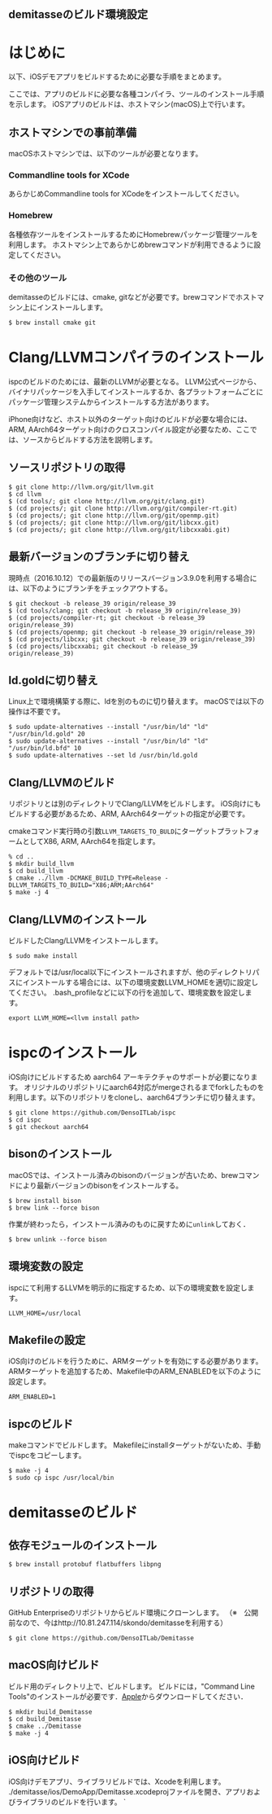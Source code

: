 demitasseのビルド環境設定
-----------------------

# はじめに

以下、iOSデモアプリをビルドするために必要な手順をまとめます。

ここでは、アプリのビルドに必要な各種コンパイラ、ツールのインストール手順を示します。
iOSアプリのビルドは、ホストマシン(macOS)上で行います。

## ホストマシンでの事前準備

macOSホストマシンでは、以下のツールが必要となります。

### Commandline tools for XCode

あらかじめCommandline tools for XCodeをインストールしてください。

### Homebrew

各種依存ツールをインストールするためにHomebrewパッケージ管理ツールを利用します。
ホストマシン上であらかじめbrewコマンドが利用できるように設定してください。

### その他のツール

demitasseのビルドには、cmake, gitなどが必要です。brewコマンドでホストマシン上にインストールします。

```
$ brew install cmake git
```

# Clang/LLVMコンパイラのインストール

ispcのビルドのためには、最新のLLVMが必要となる。
LLVM公式ページから、バイナリパッケージを入手してインストールするか、各プラットフォームごとにパッケージ管理システムからインストールする方法があります。

iPhone向けなど、ホスト以外のターゲット向けのビルドが必要な場合には、ARM, AArch64ターゲット向けのクロスコンパイル設定が必要なため、ここでは、ソースからビルドする方法を説明します。

## ソースリポジトリの取得

```
$ git clone http://llvm.org/git/llvm.git
$ cd llvm
$ (cd tools/; git clone http://llvm.org/git/clang.git)
$ (cd projects/; git clone http://llvm.org/git/compiler-rt.git)
$ (cd projects/; git clone http://llvm.org/git/openmp.git)
$ (cd projects/; git clone http://llvm.org/git/libcxx.git)
$ (cd projects/; git clone http://llvm.org/git/libcxxabi.git)
```

## 最新バージョンのブランチに切り替え

現時点（2016.10.12）での最新版のリリースバージョン3.9.0を利用する場合には、以下のようにブランチをチェックアウトする。

```
$ git checkout -b release_39 origin/release_39
$ (cd tools/clang; git checkout -b release_39 origin/release_39)
$ (cd projects/compiler-rt; git checkout -b release_39 origin/release_39)
$ (cd projects/openmp; git checkout -b release_39 origin/release_39)
$ (cd projects/libcxx; git checkout -b release_39 origin/release_39)
$ (cd projects/libcxxabi; git checkout -b release_39 origin/release_39)
```

## ld.goldに切り替え

Linux上で環境構築する際に、ldを別のものに切り替えます。
macOSでは以下の操作は不要です。

```
$ sudo update-alternatives --install "/usr/bin/ld" "ld" "/usr/bin/ld.gold" 20
$ sudo update-alternatives --install "/usr/bin/ld" "ld" "/usr/bin/ld.bfd" 10
$ sudo update-alternatives --set ld /usr/bin/ld.gold
```

## Clang/LLVMのビルド

リポジトリとは別のディレクトリでClang/LLVMをビルドします。
iOS向けにもビルドする必要があるため、ARM, AArch64ターゲットの指定が必要です。

cmakeコマンド実行時の引数`LLVM_TARGETS_TO_BULD`にターゲットプラットフォームとしてX86, ARM, AArch64を指定します。


```
% cd ..
$ mkdir build_llvm
$ cd build_llvm
$ cmake ../llvm -DCMAKE_BUILD_TYPE=Release -DLLVM_TARGETS_TO_BUILD="X86;ARM;AArch64"
$ make -j 4
```

## Clang/LLVMのインストール

ビルドしたClang/LLVMをインストールします。

```
$ sudo make install
```

デフォルトでは/usr/local以下にインストールされますが、他のディレクトリパスにインストールする場合には、以下の環境変数LLVM_HOMEを適切に設定してください。
.bash_profileなどに以下の行を追加して、環境変数を設定します。

```
export LLVM_HOME=<llvm install path>
```

# ispcのインストール

iOS向けにビルドするため aarch64 アーキテクチャのサポートが必要になります。
オリジナルのリポジトリにaarch64対応がmergeされるまでforkしたものを利用します。以下のリポジトリをcloneし、aarch64ブランチに切り替えます。

```
$ git clone https://github.com/DensoITLab/ispc
$ cd ispc
$ git checkout aarch64
```

## bisonのインストール

macOSでは、インストール済みのbisonのバージョンが古いため、brewコマンドにより最新バージョンのbisonをインストールする。

```
$ brew install bison
$ brew link --force bison
```

作業が終わったら，インストール済みのものに戻すために```unlink```しておく．

```
$ brew unlink --force bison
```

## 環境変数の設定

ispcにて利用するLLVMを明示的に指定するため、以下の環境変数を設定します。

```
LLVM_HOME=/usr/local
```

## Makefileの設定

iOS向けのビルドを行うために、ARMターゲットを有効にする必要があります。
ARMターゲットを追加するため、Makefile中のARM_ENABLEDを以下のように設定します。

```
ARM_ENABLED=1
```

## ispcのビルド

makeコマンドでビルドします。
Makefileにinstallターゲットがないため、手動でispcをコピーします。

```
$ make -j 4
$ sudo cp ispc /usr/local/bin
```

# demitasseのビルド

## 依存モジュールのインストール

```
$ brew install protobuf flatbuffers libpng
```

## リポジトリの取得

GitHub Enterpriseのリポジトリからビルド環境にクローンします。
（※　公開前なので、今はhttp://10.81.247.114/skondo/demitasseを利用する）

```
$ git clone https://github.com/DensoITLab/Demitasse
```

## macOS向けビルド

ビルド用のディレクトリ上で、ビルドします。
ビルドには，"Command Line Tools"のインストールが必要です．[Apple](https://developer.apple.com/download/more/)からダウンロードしてください．

```
$ mkdir build_Demitasse
$ cd build_Demitasse
$ cmake ../Demitasse
$ make -j 4
```

## iOS向けビルド

iOS向けデモアプリ、ライブラリビルドでは、Xcodeを利用します。
./demitasse/ios/DemoApp/Demitasse.xcodeprojファイルを開き、アプリおよびライブラリのビルドを行います。
`
